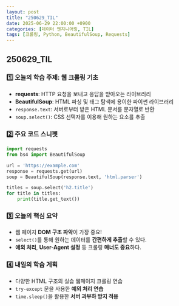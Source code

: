 ```yaml
---
layout: post
title: "250629_TIL"
date: 2025-06-29 22:00:00 +0900
categories: [데이터 엔지니어링, TIL]
tags: [크롤링, Python, BeautifulSoup, Requests]
---
```


<style>
    .initial-content, .search-content {
        padding-left: 40px;
        padding-right: 40px;
    }
</style>

## 250629_TIL 

### 1️⃣ 오늘의 학습 주제: 웹 크롤링 기초

- **requests**: HTTP 요청을 보내고 응답을 받아오는 라이브러리  
- **BeautifulSoup**: HTML 파싱 및 태그 탐색에 용이한 파이썬 라이브러리  
- `response.text`: 서버로부터 받은 HTML 문서를 문자열로 반환  
- `soup.select()`: CSS 선택자를 이용해 원하는 요소를 추출  

### 2️⃣ 주요 코드 스니펫

```python
import requests
from bs4 import BeautifulSoup

url = 'https://example.com'
response = requests.get(url)
soup = BeautifulSoup(response.text, 'html.parser')

titles = soup.select('h2.title')
for title in titles:
    print(title.get_text())
```

### 3️⃣ 오늘의 핵심 요약

- 웹 페이지 **DOM 구조 파악**이 가장 중요!
- `select()`를 통해 원하는 데이터를 **간편하게 추출**할 수 있다.
- **예외 처리**, **User-Agent 설정** 등 크롤링 **매너도 중요**하다.

### 4️⃣ 내일의 학습 계획

- 다양한 HTML 구조의 실습 웹페이지 크롤링 연습
- `try-except` 문을 사용한 **예외 처리 연습**
- `time.sleep()`을 활용한 **서버 과부하 방지 적용**
